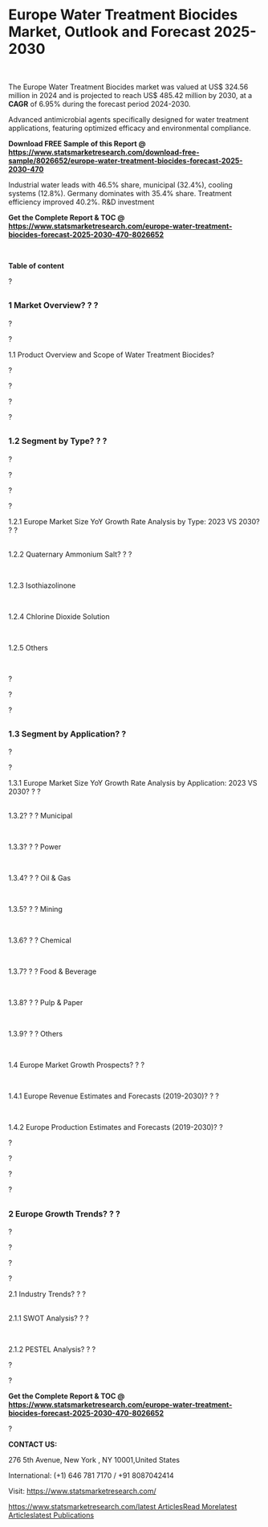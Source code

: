<h1>Europe Water Treatment Biocides Market, Outlook and Forecast 2025-2030</h1><br/><p>The Europe Water Treatment Biocides market was valued at US$ 324.56 million in 2024 and is projected to reach US$ 485.42 million by 2030, at a <strong>CAGR</strong> of 6.95% during the forecast period 2024-2030.</p>
 
 
 
 <p>Advanced antimicrobial agents specifically designed for water treatment applications, featuring optimized efficacy and environmental compliance.</p>
 
 
 
 <p><strong>Download FREE Sample of this Report @ <a href="https://www.statsmarketresearch.com/download-free-sample/8026652/europe-water-treatment-biocides-forecast-2025-2030-470">https://www.statsmarketresearch.com/download-free-sample/8026652/europe-water-treatment-biocides-forecast-2025-2030-470</a></strong></p>
 
 
 
 <p>Industrial water leads with 46.5% share, municipal (32.4%), cooling systems (12.8%). Germany dominates with 35.4% share. Treatment efficiency improved 40.2%. R&D investment</p>
 
 
 
 <div><b>Get the Complete Report & TOC @ <a href="https://www.statsmarketresearch.com/europe-water-treatment-biocides-forecast-2025-2030-470-8026652">https://www.statsmarketresearch.com/europe-water-treatment-biocides-forecast-2025-2030-470-8026652</a></b></div>
 
 
 
 <p><br />
 
 <b>Table of content</b></p>
 
 
 
 <p>? </p>
 
 
 
 <h2><span style="font-size:16px"><strong>1 Market Overview? ? ? </strong></span></h2>
 
 
 
 <p>? </p>
 
 
 
 <p>? </p>
 
 
 
 <p>1.1 Product Overview and Scope of Water Treatment Biocides? </p>
 
 
 
 <p>? </p>
 
 
 
 <p>? </p>
 
 
 
 <p>? </p>
 
 
 
 <p>? </p>
 
 
 
 <h2><strong><span style="font-size:16px">1.2 Segment by Type? ? ? </span></strong></h2>
 
 
 
 <p>? </p>
 
 
 
 <p>? </p>
 
 
 
 <p>? </p>
 
 
 
 <p>? </p>
 
 
 
 <p>1.2.1 Europe Market Size YoY Growth Rate Analysis by Type: 2023 VS 2030? ? ? <br />
 
 <br />
 
 1.2.2 Quaternary Ammonium Salt? ? ? <br />
 
 <br />
 
 1.2.3 Isothiazolinone<br />
 
 <br />
 
 1.2.4 Chlorine Dioxide Solution<br />
 
 <br />
 
 1.2.5 Others<br />
 
 <br />
 
 ? </p>
 
 
 
 <p>? </p>
 
 
 
 <p>? </p>
 
 
 
 <h2><span style="font-size:16px"><strong>1.3 Segment by Application? ? </strong></span></h2>
 
 
 
 <p>? </p>
 
 
 
 <p>? </p>
 
 
 
 <p>1.3.1 Europe Market Size YoY Growth Rate Analysis by Application: 2023 VS 2030? ? ? <br />
 
 <br />
 
 1.3.2? ? ? Municipal<br />
 
 <br />
 
 1.3.3? ? ? Power<br />
 
 <br />
 
 1.3.4? ? ? Oil & Gas<br />
 
 <br />
 
 1.3.5? ? ? Mining<br />
 
 <br />
 
 1.3.6? ? ? Chemical<br />
 
 <br />
 
 1.3.7? ? ? Food & Beverage<br />
 
 <br />
 
 1.3.8? ? ? Pulp & Paper<br />
 
 <br />
 
 1.3.9? ? ? Others<br />
 
 <br />
 
 1.4 Europe Market Growth Prospects? ? ? <br />
 
 <br />
 
 1.4.1 Europe Revenue Estimates and Forecasts (2019-2030)? ? ? <br />
 
 <br />
 
 1.4.2 Europe Production Estimates and Forecasts (2019-2030)? ? </p>
 
 
 
 <p>? </p>
 
 
 
 <p>? </p>
 
 
 
 <p>? </p>
 
 
 
 <p>? </p>
 
 
 
 <h2><span style="font-size:16px"><strong>2 Europe Growth Trends? ? ? </strong></span></h2>
 
 
 
 <p>? </p>
 
 
 
 <p>? </p>
 
 
 
 <p>? </p>
 
 
 
 <p>? </p>
 
 
 
 <p>2.1 Industry Trends? ? ? <br />
 
 <br />
 
 2.1.1 SWOT Analysis? ? ? <br />
 
 <br />
 
 2.1.2 PESTEL Analysis? ? ? </p>
 
 
 
 <p>? </p>
 
 
 
 <p>? </p>
 
 
 
 <div><b>Get the Complete Report & TOC @ <a href="https://www.statsmarketresearch.com/europe-water-treatment-biocides-forecast-2025-2030-470-8026652">https://www.statsmarketresearch.com/europe-water-treatment-biocides-forecast-2025-2030-470-8026652</a></b></div>
 
 
 
 <p>? </p>
 
 
 
 <p><b>CONTACT US:</b><br />
 
 276 5th Avenue, New York , NY 10001,United States<br />
 
 International: (+1) 646 781 7170 / +91 8087042414<br />
 
 Visit: <a href="https://www.statsmarketresearch.com/">https://www.statsmarketresearch.com/</a><br />
 
 <a href="https://gyeongbokgung.com">https://www.statsmarketresearch.com/</a><a href="https://hallyeomaritime.com">latest Articles</a><a href="https://jingwansa.com">Read More</a><a href="https://nguoiviet.jp/">latest Articles</a><a href="https://www.intelmarketresearch.com/">latest Publications</a></p>